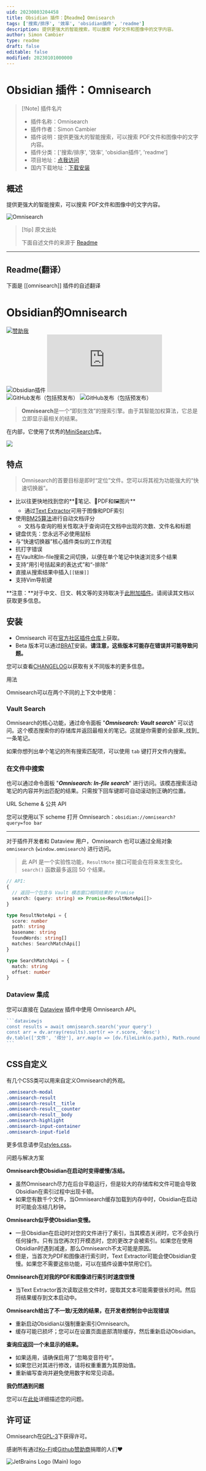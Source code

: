 ```yaml
---
uid: 20230803204458
title: Obsidian 插件：【Readme】Omnisearch
tags: ['搜索/排序', '效率', 'obsidian插件', 'readme']
description: 提供更强大的智能搜索，可以搜索 PDF文件和图像中的文字内容。
author: Simon Cambier
type: readme
draft: false
editable: false
modified: 20230101000000
---
```


# Obsidian 插件：Omnisearch

> [!Note] 插件名片
> - 插件名称：Omnisearch
> - 插件作者：Simon Cambier
> - 插件说明：提供更强大的智能搜索，可以搜索 PDF文件和图像中的文字内容。
> - 插件分类：['搜索/排序', '效率', 'obsidian插件', 'readme']
> - 项目地址：[点我访问](https://github.com/scambier/obsidian-omnisearch)
> - 国内下载地址：[下载安装](https://pkmer.cn/products/plugin/pluginMarket/?omnisearch)

## 概述

提供更强大的智能搜索，可以搜索 PDF文件和图像中的文字内容。

![Omnisearch](https://cdn.pkmer.cn/covers/omnisearch.png!pkmer)

> [!tip] 原文出处
> 
>下面自述文件的来源于 [Readme](https://ghproxy.net/https://raw.githubusercontent.com/scambier/obsidian-omnisearch/master/README.md)
> 

---

## Readme(翻译）

下面是 [[omnisearch]] 插件的自述翻译


# Obsidian的Omnisearch

[![赞助我](https://img.shields.io/badge/%E2%9D%A4%20喜欢这个插件吗？-赞助我！-ff69b4)](https://github.com/sponsors/scambier)  
![Obsidian插件](https://img.shields.io/endpoint?url=https%3A%2F%2Fscambier.xyz%2Fobsidian-endpoints%2Fomnisearch.json)
![GitHub发布（按日期和文件）](https://img.shields.io/github/downloads/scambier/obsidian-omnisearch/latest/main.js)  
![GitHub发布（包括预发布）](https://img.shields.io/github/v/release/scambier/obsidian-omnisearch)
![GitHub发布（包括预发布）](https://img.shields.io/github/v/release/scambier/obsidian-omnisearch?include_prereleases&label=BRAT%20beta)

> **Omnisearch**是一个“即刻生效”的搜索引擎。由于其智能加权算法，它总是立即显示最相关的结果。

在内部，它使用了优秀的[MiniSearch](https://github.com/lucaong/minisearch)库。

![](https://raw.githubusercontent.com/scambier/obsidian-omnisearch/master/images/omnisearch.gif)

## 特点

> Omnisearch的首要目标是即时“定位”文件。您可以将其视为功能强大的“快速切换器”。

- 比以往更快地找到您的**📝笔记、📄PDF和🖼图片**
  - 通过[Text Extractor](https://github.com/scambier/obsidian-text-extractor)可用于图像和PDF索引
- 使用[BM25算法](https://github.com/lucaong/minisearch/issues/129#issuecomment-1046257399)进行自动文档评分
  - 文档与查询的相关性取决于查询词在文档中出现的次数、文件名和标题
- 键盘优先：您永远不必使用鼠标
- 与“快速切换器”核心插件类似的工作流程
- 抗打字错误
- 在Vault和In-file搜索之间切换，以便在单个笔记中快速浏览多个结果
- 支持“用引号括起来的表达式”和“-排除”
- 直接从搜索结果中插入`[[链接]]`
- 支持Vim导航键

**注意：**对于中文、日文、韩文等的支持取决于[此附加插件](https://github.com/aidenlx/cm-chs-patch)。请阅读其文档以获取更多信息。

## 安装

- Omnisearch 可在[官方社区插件仓库](https://obsidian.md/plugins?search=Omnisearch)上获取。
- Beta 版本可以通过[BRAT](https://github.com/TfTHacker/obsidian42-brat)安装。**请注意，这些版本可能存在错误并可能导致问题。**

您可以查看[CHANGELOG](./CHANGELOG.md)以获取有关不同版本的更多信息。

用法

Omnisearch可以在两个不同的上下文中使用：

### Vault Search

Omnisearch的核心功能，通过命令面板 "**_Omnisearch: Vault search_**" 可以访问。这个模态搜索你的存储库并返回最相关的笔记。这就是你需要的全部来_找到_一条笔记。

如果你想列出单个笔记的所有搜索匹配项，可以使用 `tab` 键打开文件内搜索。

### 在文件中搜索

也可以通过命令面板 "**_Omnisearch: In-file search_**" 进行访问。该模态搜索活动笔记的内容并列出匹配的结果。只需按下回车键即可自动滚动到正确的位置。

URL Scheme & 公共 API

您可以使用以下 scheme 打开 Omnisearch：`obsidian://omnisearch?query=foo bar`

----

对于插件开发者和 Dataview 用户，Omnisearch 也可以通过全局对象 `omnisearch` (`window.omnisearch`) 进行访问。

> 此 API 是一个实验性功能，`ResultNote` 接口可能会在将来发生变化。`search()` 函数最多返回 50 个结果。

```ts
// API:
{
  // 返回一个包含与 Vault 模态窗口相同结果的 Promise
  search: (query: string) => Promise<ResultNoteApi[]>
}

type ResultNoteApi = {
  score: number
  path: string
  basename: string
  foundWords: string[]
  matches: SearchMatchApi[]
}

type SearchMatchApi = {
  match: string
  offset: number
}
```

### Dataview 集成

您可以直接在 [Dataview](https://blacksmithgu.github.io/obsidian-dataview/) 插件中使用 Omnisearch API。

~~~js
```dataviewjs
const results = await omnisearch.search('your query')
const arr = dv.array(results).sort(r => r.score, 'desc')
dv.table(['文件', '得分'], arr.map(o => [dv.fileLink(o.path), Math.round(o.score)]))
```
~~~

## CSS自定义

有几个CSS类可以用来自定义Omnisearch的外观。

```css
.omnisearch-modal
.omnisearch-result
.omnisearch-result__title
.omnisearch-result__counter
.omnisearch-result__body
.omnisearch-highlight
.omnisearch-input-container
.omnisearch-input-field
```

更多信息请参见[styles.css](./assets/styles.css)。

问题与解决方案

**Omnisearch使Obsidian在启动时变得缓慢/冻结。**

- 虽然Omnisearch尽力在后台平稳运行，但是较大的存储库和文件可能会导致Obsidian在索引过程中出现卡顿。
- 如果您有数千个文件，当Omnisearch缓存加载到内存中时，Obsidian在启动时可能会冻结几秒钟。

**Omnisearch似乎使Obsidian变慢。**

- 一旦Obsidian在启动时对您的文件进行了索引，当其模态关闭时，它不会执行任何操作。只有当您再次打开模态时，您的更改才会被索引。如果您在使用Obsidian时遇到减速，那么Omnisearch不太可能是原因。
- 但是，当首次为PDF和图像进行索引时，Text Extractor可能会使Obsidian变慢。如果您不需要这些功能，可以在插件设置中禁用它们。

**Omnisearch在对我的PDF和图像进行索引时速度很慢**

- 当Text Extractor首次读取这些文件时，提取其文本可能需要很长时间。然后将结果缓存到文本启动中。

**Omnisearch给出了不一致/无效的结果，在开发者控制台中出现错误**

- 重新启动Obsidian以强制重新索引Omnisearch。
- 缓存可能已损坏；您可以在设置页面底部清除缓存，然后重新启动Obsidian。

**查询应返回一个未显示的结果。**

- 如果适用，请确保启用了“忽略变音符号”。
- 如果您已对其进行修改，请将权重重置为其原始值。
- 重新编写查询并避免使用数字和常见词语。

**我仍然遇到问题**

您可以在[此处](https://github.com/scambier/obsidian-omnisearch/issues)详细描述您的问题。

## 许可证

Omnisearch在[GPL-3](https://tldrlegal.com/license/gnu-general-public-license-v3-(gpl-3))下获得许可。

感谢所有通过[Ko-Fi](https://ko-fi.com/scambier)或[Github赞助商](https://github.com/sponsors/scambier)捐赠的人们❤

![JetBrains Logo (Main) logo](https://resources.jetbrains.com/storage/products/company/brand/logos/jb_beam.svg)



